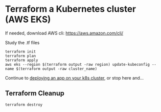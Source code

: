 # Terraform a Kubernetes cluster (AWS EKS)
If needed, download AWS cli: https://aws.amazon.com/cli/

Study the .tf files

    terraform init
    terraform plan
    terraform apply
    aws eks --region $(terraform output -raw region) update-kubeconfig --name $(terraform output -raw cluster_name)

Continue to [deploying an app on your k8s cluster](../5-terraform-k8s-lab), or stop here and...

## Terraform Cleanup

    terraform destroy
